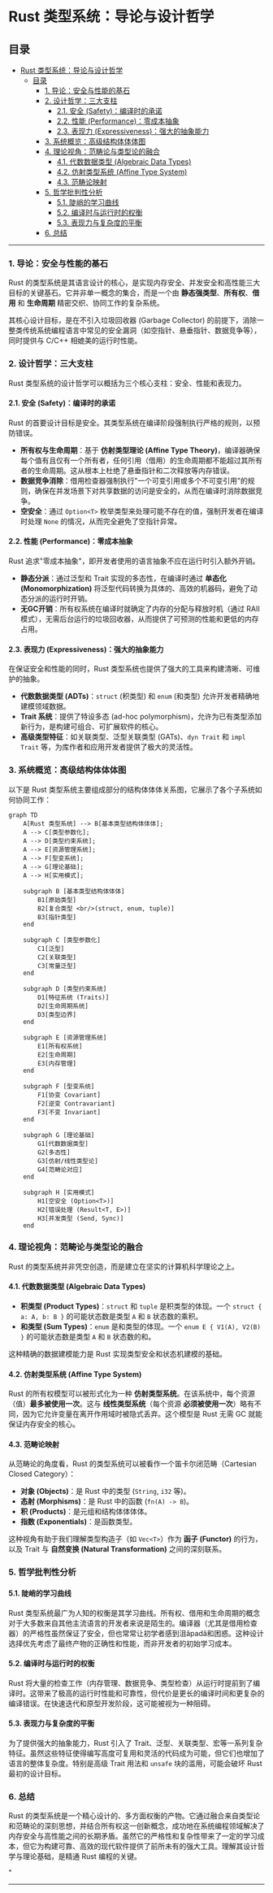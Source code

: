 ﻿# Rust 类型系统：导论与设计哲学

## 目录

- [Rust 类型系统：导论与设计哲学](#rust-类型系统导论与设计哲学)
  - [目录](#目录)
    - [1. 导论：安全与性能的基石](#1-导论安全与性能的基石)
    - [2. 设计哲学：三大支柱](#2-设计哲学三大支柱)
      - [2.1. 安全 (Safety)：编译时的承诺](#21-安全-safety编译时的承诺)
      - [2.2. 性能 (Performance)：零成本抽象](#22-性能-performance零成本抽象)
      - [2.3. 表现力 (Expressiveness)：强大的抽象能力](#23-表现力-expressiveness强大的抽象能力)
    - [3. 系统概览：高级结构体体体图](#3-系统概览高级结构体体体图)
    - [4. 理论视角：范畴论与类型论的融合](#4-理论视角范畴论与类型论的融合)
      - [4.1. 代数数据类型 (Algebraic Data Types)](#41-代数数据类型-algebraic-data-types)
      - [4.2. 仿射类型系统 (Affine Type System)](#42-仿射类型系统-affine-type-system)
      - [4.3. 范畴论映射](#43-范畴论映射)
    - [5. 哲学批判性分析](#5-哲学批判性分析)
      - [5.1. 陡峭的学习曲线](#51-陡峭的学习曲线)
      - [5.2. 编译时与运行时的权衡](#52-编译时与运行时的权衡)
      - [5.3. 表现力与复杂度的平衡](#53-表现力与复杂度的平衡)
    - [6. 总结](#6-总结)

---

### 1. 导论：安全与性能的基石

Rust 的类型系统是其语言设计的核心，是实现内存安全、并发安全和高性能三大目标的关键基石。它并非单一概念的集合，而是一个由 **静态强类型**、**所有权**、**借用** 和 **生命周期** 精密交织、协同工作的复杂系统。

其核心设计目标，是在不引入垃圾回收器 (Garbage Collector) 的前提下，消除一整类传统系统编程语言中常见的安全漏洞（如空指针、悬垂指针、数据竞争等），同时提供与 C/C++ 相媲美的运行时性能。

### 2. 设计哲学：三大支柱

Rust 类型系统的设计哲学可以概括为三个核心支柱：安全、性能和表现力。

#### 2.1. 安全 (Safety)：编译时的承诺

Rust 的首要设计目标是安全。其类型系统在编译阶段强制执行严格的规则，以预防错误。

- **所有权与生命周期**：基于 **仿射类型理论 (Affine Type Theory)**，编译器确保每个值有且仅有一个所有者，任何引用（借用）的生命周期都不能超过其所有者的生命周期。这从根本上杜绝了悬垂指针和二次释放等内存错误。
- **数据竞争消除**：借用检查器强制执行"一个可变引用或多个不可变引用"的规则，确保在并发场景下对共享数据的访问是安全的，从而在编译时消除数据竞争。
- **空安全**：通过 `Option<T>` 枚举类型来处理可能不存在的值，强制开发者在编译时处理 `None` 的情况，从而完全避免了空指针异常。

#### 2.2. 性能 (Performance)：零成本抽象

Rust 追求"零成本抽象"，即开发者使用的语言抽象不应在运行时引入额外开销。

- **静态分派**：通过泛型和 Trait 实现的多态性，在编译时通过 **单态化 (Monomorphization)** 将泛型代码转换为具体的、高效的机器码，避免了动态分派的运行时开销。
- **无GC开销**：所有权系统在编译时就确定了内存的分配与释放时机（通过 RAII 模式），无需后台运行的垃圾回收器，从而提供了可预测的性能和更低的内存占用。

#### 2.3. 表现力 (Expressiveness)：强大的抽象能力

在保证安全和性能的同时，Rust 类型系统也提供了强大的工具来构建清晰、可维护的抽象。

- **代数数据类型 (ADTs)**：`struct` (积类型) 和 `enum` (和类型) 允许开发者精确地建模领域数据。
- **Trait 系统**：提供了特设多态 (ad-hoc polymorphism)，允许为已有类型添加新行为，是构建可组合、可扩展软件的核心。
- **高级类型特征**：如关联类型、泛型关联类型 (GATs)、`dyn Trait` 和 `impl Trait` 等，为库作者和应用开发者提供了极大的灵活性。

### 3. 系统概览：高级结构体体体图

以下是 Rust 类型系统主要组成部分的结构体体体关系图，它展示了各个子系统如何协同工作：

```mermaid
graph TD
    A[Rust 类型系统] --> B[基本类型结构体体体];
    A --> C[类型参数化];
    A --> D[类型约束系统];
    A --> E[资源管理系统];
    A --> F[型变系统];
    A --> G[理论基础];
    A --> H[实用模式];

    subgraph B [基本类型结构体体体]
        B1[原始类型]
        B2[复合类型 <br/>(struct, enum, tuple)]
        B3[指针类型]
    end

    subgraph C [类型参数化]
        C1[泛型]
        C2[关联类型]
        C3[常量泛型]
    end

    subgraph D [类型约束系统]
        D1[特征系统 (Traits)]
        D2[生命周期系统]
        D3[类型边界]
    end

    subgraph E [资源管理系统]
        E1[所有权系统]
        E2[生命周期]
        E3[内存管理]
    end

    subgraph F [型变系统]
        F1[协变 Covariant]
        F2[逆变 Contravariant]
        F3[不变 Invariant]
    end

    subgraph G [理论基础]
        G1[代数数据类型]
        G2[多态性]
        G3[仿射/线性类型论]
        G4[范畴论对应]
    end
    
    subgraph H [实用模式]
        H1[空安全 (Option<T>)]
        H2[错误处理 (Result<T, E>)]
        H3[并发类型 (Send, Sync)]
    end
```

### 4. 理论视角：范畴论与类型论的融合

Rust 的类型系统并非凭空创造，而是建立在坚实的计算机科学理论之上。

#### 4.1. 代数数据类型 (Algebraic Data Types)

- **积类型 (Product Types)**：`struct` 和 `tuple` 是积类型的体现。一个 `struct { a: A, b: B }` 的可能状态数是类型 `A` 和 `B` 状态数的乘积。
- **和类型 (Sum Types)**：`enum` 是和类型的体现。一个 `enum E { V1(A), V2(B) }` 的可能状态数是类型 `A` 和 `B` 状态数的和。

这种精确的数据建模能力是 Rust 实现类型安全和状态机建模的基础。

#### 4.2. 仿射类型系统 (Affine Type System)

Rust 的所有权模型可以被形式化为一种 **仿射类型系统**。在该系统中，每个资源（值）**最多被使用一次**。这与 **线性类型系统**（每个资源 **必须被使用一次**）略有不同，因为它允许变量在离开作用域时被隐式丢弃。这个模型是 Rust 无需 GC 就能保证内存安全的核心。

#### 4.3. 范畴论映射

从范畴论的角度看，Rust 的类型系统可以被看作一个笛卡尔闭范畴（Cartesian Closed Category）：

- **对象 (Objects)**：是 Rust 中的类型 (`String`, `i32` 等)。
- **态射 (Morphisms)**：是 Rust 中的函数 (`fn(A) -> B`)。
- **积 (Products)**：是元组和结构体体体体。
- **指数 (Exponentials)**：是函数类型。

这种视角有助于我们理解类型构造子（如 `Vec<T>`）作为 **函子 (Functor)** 的行为，以及 Trait 与 **自然变换 (Natural Transformation)** 之间的深刻联系。

### 5. 哲学批判性分析

#### 5.1. 陡峭的学习曲线

Rust 类型系统最广为人知的权衡是其学习曲线。所有权、借用和生命周期的概念对于大多数来自其他主流语言的开发者来说是陌生的。编译器（尤其是借用检查器）的严格性虽然保证了安全，但也常常让初学者感到沮ăpadă和困惑。这种设计选择优先考虑了最终产物的正确性和性能，而非开发者的初始学习成本。

#### 5.2. 编译时与运行时的权衡

Rust 将大量的检查工作（内存管理、数据竞争、类型检查）从运行时提前到了编译时。这带来了极高的运行时性能和可靠性，但代价是更长的编译时间和更复杂的编译错误。在快速迭代和原型开发阶段，这可能被视为一种阻碍。

#### 5.3. 表现力与复杂度的平衡

为了提供强大的抽象能力，Rust 引入了 Trait、泛型、关联类型、宏等一系列复杂特征。虽然这些特征使得编写高度可复用和灵活的代码成为可能，但它们也增加了语言的整体复杂度。特别是高级 Trait 用法和 `unsafe` 块的滥用，可能会破坏 Rust 最初的设计目标。

### 6. 总结

Rust 的类型系统是一个精心设计的、多方面权衡的产物。它通过融合来自类型论和范畴论的深刻思想，并结合所有权这一创新概念，成功地在系统编程领域解决了内存安全与高性能之间的长期矛盾。虽然它的严格性和复杂性带来了一定的学习成本，但它为构建可靠、高效的现代软件提供了前所未有的强大工具。理解其设计哲学与理论基础，是精通 Rust 编程的关键。

"

---

